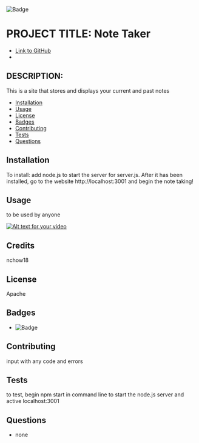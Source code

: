 
![Badge](https://img.shields.io/badge/AWESOME-COOL-yellow.svg)

# PROJECT TITLE: Note Taker

* [Link to GitHub](https://github.com/nchow18)
* [Email]:(mailto:emailme@nathanchow.ca)

## DESCRIPTION:

This is a site that stores and displays your current and past notes

* [Installation](#installation)
* [Usage](#usage)
* [License](#license)
* [Badges](#badges)
* [Contributing](#contribute)
* [Tests](#tests)
* [Questions](#questions)

## Installation

To install: add node.js to start the server for server.js.  After it has been installed, go to the website http://localhost:3001 and begin the note taking!

## Usage

to be used by anyone

[![Alt text for your video](https://img.youtube.com/vi/VIDEO-ID/0.jpg)](https://youtu.be/xBRlVX3DLT8)

## Credits

nchow18

## License

Apache


## Badges

* ![Badge](https://img.shields.io/badge/AWESOME-COOL-yellow.svg)

## Contributing

input with any code and errors

## Tests

to test, begin npm start in command line to start the node.js server and active localhost:3001

## Questions


* none

    

    
